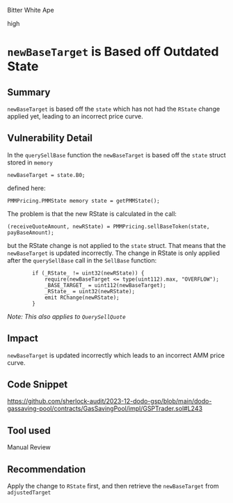 Bitter White Ape

high

# `newBaseTarget` is Based off Outdated State

## Summary

`newBaseTarget` is based off the `state` which has not had the `RState` change applied yet, leading to an incorrect price curve.


## Vulnerability Detail

In the `querySellBase` function the `newBaseTarget` is based off the `state` struct stored in `memory`

```solidity
newBaseTarget = state.B0;
```

defined here:

```solidity
PMMPricing.PMMState memory state = getPMMState();
```

The problem is that the new RState is calculated in the call: 

```solidity
(receiveQuoteAmount, newRState) = PMMPricing.sellBaseToken(state, payBaseAmount);
```

but the RState change is not applied to the `state` struct. That means that the `newBaseTarget` is updated incorrectly. The change in RState is only applied after the `querySellBase` call in the `SellBase` function:

```solidity
        if (_RState_ != uint32(newRState)) {    
            require(newBaseTarget <= type(uint112).max, "OVERFLOW");
            _BASE_TARGET_ = uint112(newBaseTarget);
            _RState_ = uint32(newRState);
            emit RChange(newRState);
        }
```

_Note: This also applies to `QuerySellQuote`_

## Impact

`newBaseTarget` is updated incorrectly which leads to an incorrect AMM price curve.

## Code Snippet

https://github.com/sherlock-audit/2023-12-dodo-gsp/blob/main/dodo-gassaving-pool/contracts/GasSavingPool/impl/GSPTrader.sol#L243

## Tool used

Manual Review

## Recommendation

Apply the change to `RState` first, and then retrieve the `newBaseTarget` from `adjustedTarget`